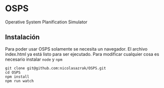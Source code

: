 # OSPS

Operative System Planification Simulator

## Instalación

Para poder usar OSPS solamente se necesita un navegador. El archivo index.html ya está listo para ser ejecutado. Para modificar cualquier cosa es necesario instalar `node` y `npm`

```
git clone git@github.com:nicolasazrak/OSPS.git
cd OSPS
npm install
npm run watch
```
